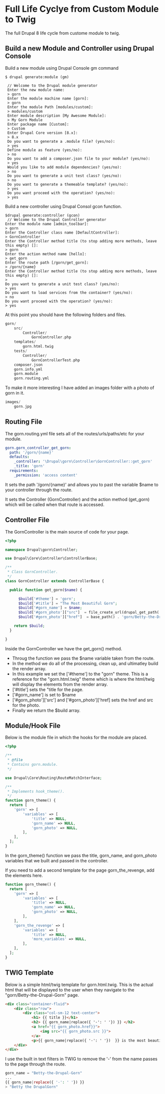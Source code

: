 # Full Life Cyclye from Custom Module to Twig
The full Drupal 8 life cycle from custome module to twig. 


## Build a new Module and Controller using Drupal Console

Build a new module using Drupal Console gm command

```
$ drupal generate:module (gm)

 // Welcome to the Drupal module generator
 Enter the new module name:
 > gorn
 Enter the module machine name [gorn]:
 > gorn
 Enter the module Path [modules/custom]:
 > modules/custom
 Enter module description [My Awesome Module]:
 > My Gorn Module
 Enter package name [Custom]:
 > Custom
 Enter Drupal Core version [8.x]:
 > 8.x
 Do you want to generate a .module file? (yes/no):
 > yes
 Define module as feature (yes/no):
 > no
 Do you want to add a composer.json file to your module? (yes/no): 
 > yes
 Would you like to add module dependencies? (yes/no):
 > no
 Do you want to generate a unit test class? (yes/no):
 > no
 Do you want to generate a themeable template? (yes/no):
 > yes
 Do you want proceed with the operation? (yes/no):
 > yes
 ```

 Build a new controller using Drupal Consol gcon function.

 ```
 $drupal generate:controller (gcon)
  // Welcome to the Drupal Controller generator
 Enter the module name [admin_toolbar]:
 > gorn
 Enter the Controller class name [DefaultController]:
 > GornController
 Enter the Controller method title (to stop adding more methods, leave this empty) []:
 > gorn
 Enter the action method name [hello]:
 > get_gorn
 Enter the route path [/gorn/get_gorn]:
 > /gorn/{name}
 Enter the Controller method title (to stop adding more methods, leave this empty) []:
 >
 Do you want to generate a unit test class? (yes/no):
 > yes
 Do you want to load services from the container? (yes/no):
 > no
 Do you want proceed with the operation? (yes/no):
 > yes
```

At this point you should have the following folders and files.

```php
gorn/
    src/
        Controller/
            GornController.php
    templates/
        gorn.html.twig
    tests/
        Controller/
            GornControllerTest.php
    composer.json
    gorn.info.yml
    gorn.module
    gorn.routing.yml
```

To make it more interesting I have added an images folder with a photo of gorn in it.

```php
images/
    gorn.jpg
```

## Routing File

The gorn.routing.yml file sets all of the routes/urls/paths/etc for your module.

```yml
gorn.gorn_controller_get_gorn:
  path: '/gorn/{name}'
  defaults:
    _controller: '\Drupal\gorn\Controller\GornController::get_gorn'
    _title: 'gorn'
  requirements:
    _permission: 'access content'
```

It sets the path '/gorn/{name}' and allows you to past the variable $name to your controller through the route.

It sets the Controller (GornController) and the action method (get_gorn) which will be called when that route is accessed.

## Controller File

The GornController is the main source of code for your page.

```php
<?php

namespace Drupal\gorn\Controller;

use Drupal\Core\Controller\ControllerBase;

/**
 * Class GornController.
 */
class GornController extends ControllerBase {

  public function get_gorn($name) {

      $build['#theme'] = 'gorn';
      $build['#title'] = "The Most Beautiful Gorn";
      $build['#gorn_name'] = $name;
      $build['#gorn_photo']["src"]  = file_create_url(drupal_get_path('module', 'cv') . '/images/gorn.jpg');
      $build['#gorn_photo']["href"]  = base_path() . 'gorn/Betty-the-Drupal-Gorn';

    return $build;
  }

}
```

Inside the GornController we have the get_gorn() method.
- Throug the function we pass the $name variable taken from the route.
- In the method we do all of the processing, clean up, and ultimatley build the render array. 
- In this example we set the ['#theme'] to the "gorn" theme. This is a reference for the "gorn.html.twig" theme which is where the html/twig will display the elements from the render array.
- ['#title'] sets the "title for the page.
- ['#gorn_name'] is set to $name
- ['#gorn_photo']['src'] and ['#gorn_photo']['href] sets the href and src for the photo.
- Finally we return the $build array.

## Module/Hook File

Below is the module file in which the hooks for the module are placed.

```php
<?php

/**
 * @file
 * Contains gorn.module.
 */

use Drupal\Core\Routing\RouteMatchInterface;

/**
 * Implements hook_theme().
 */
function gorn_theme() {
  return [
    'gorn' => [
        'variables' => [
            'title' => NULL,
            'gorn_name' => NULL,
            'gorn_photo' => NULL,
        ],
    ],
  ];
}

```
In the gorn_theme() function we pass the title, gorn_name, and gorn_photo variables that we built and passed in the controller.

If you need to add a second template for the page gorn_the_revenge, add the elements here.

```php
function gorn_theme() {
  return [
    'gorn' => [
        'variables' => [
            'title' => NULL,
            'gorn_name' => NULL,
            'gorn_photo' => NULL,
        ],
    ],
    'gorn_the_revenge' => [
        'variables' => [
            'title' => NULL,
            'more_variables' => NULL,
        ],
    ],
  ];
}
```
## TWIG Template 

Below is a simple html/twig template for gorn.html.twig. This is the actual html that will be displayed to the user when they navigate to the "gorn/Betty-the-Drupal-Gorn" page.

```html
<div class="container-fluid">
    <div class="row">
        <div class="col-sm-12 text-center">
            <h1> {{ title }}</h1>
            <h2> {{ gorn_name|replace({ '-': ' '}) }} </h2>
            <a href="{{ gorn_photo.href}}">
                <img src="{{ gorn_photo.src }}">
            </a>
            <p>{{ gorn_name|replace({ '-': ' '})  }} is the most beautiful Gorn in the Alpha Quadrant!</p>
    </div>
</div>
```

I use the built in text filters in TWIG to remove the '-' from the name passes to the page through the route. 

```php
gorn_name = "Betty-the-Drupal-Gorn"
...
{{ gorn_name|replace({ '-': ' '}) }}
> "Betty the DrupalGorn"
```







































